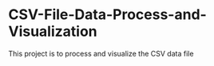 # CSV-File-Data-Process-and-Visualization
This project is to process and visualize the CSV data file
